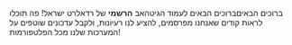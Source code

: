 ברוכים הבאיםברוכים הבאים לעמוד הגיטהאב **הרשמי** של רדאלרט ישראל! פה תוכלו לראות קודים שאנחנו מפרסמים, להציע לנו רעיונות, ולקבל עדכונים שוטפים על המערכות שלנו מכל הפלטפורמות!
